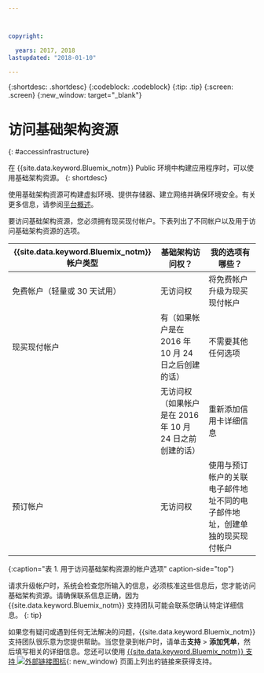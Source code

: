 ```yaml
---



copyright:

  years: 2017, 2018
lastupdated: "2018-01-10"

---
```


{:shortdesc: .shortdesc}
{:codeblock: .codeblock}
{:tip: .tip}
{:screen: .screen}
{:new_window: target="_blank"}

# 访问基础架构资源
{: #accessinfrastructure}

在 {{site.data.keyword.Bluemix_notm}} Public 环境中构建应用程序时，可以使用基础架构资源。
{: shortdesc}

使用基础架构资源可构建虚拟环境、提供存储器、建立网络并确保环境安全。有关更多信息，请参阅[平台概述](/docs/overview/ibm-cloud.html)。
 

要访问基础架构资源，您必须拥有现买现付帐户。下表列出了不同帐户以及用于访问基础架构资源的选项。 

|{{site.data.keyword.Bluemix_notm}} 帐户类型|	基础架构访问权？|	我的选项有哪些？|
|------------------|-----------------------|---------------|
|免费帐户（轻量或 30 天试用）|	无访问权|	将免费帐户升级为现买现付帐户|
|现买现付帐户|有（如果帐户是在 2016 年 10 月 24 日之后创建的话）|不需要其他任何选项| 
| |无访问权（如果帐户是在 2016 年 10 月 24 日之前创建的话）|重新添加信用卡详细信息|
|预订帐户|	无访问权|	使用与预订帐户的关联电子邮件地址不同的电子邮件地址，创建单独的现买现付帐户|
{:caption="表 1. 用于访问基础架构资源的帐户选项" caption-side="top"}

请求升级帐户时，系统会检查您所输入的信息，必须核准这些信息后，您才能访问基础架构资源。请确保联系信息正确，因为 {{site.data.keyword.Bluemix_notm}} 支持团队可能会联系您确认特定详细信息。
{: tip}

如果您有疑问或遇到任何无法解决的问题，{{site.data.keyword.Bluemix_notm}} 支持团队很乐意为您提供帮助。当您登录到帐户时，请单击**支持** > **添加凭单**，然后填写相关的详细信息。您还可以使用 [{{site.data.keyword.Bluemix_notm}} 支持 ![外部链接图标](../icons/launch-glyph.svg)](http://ibm.biz/bluemixsupport){: new_window} 页面上列出的链接来获得支持。
